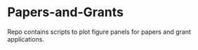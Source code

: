 # Papers-and-Grants
Repo contains scripts to plot figure panels for papers and grant applications.

